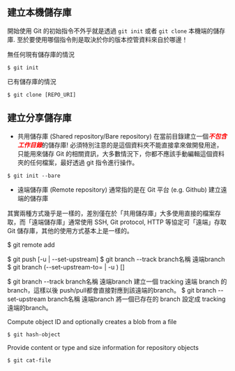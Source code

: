 ## 建立本機儲存庫
開始使用 Git 的初始指令不外乎就是透過 `git init` 或者 `git clone` 本機端的儲存庫. 至於要使用哪個指令則是取決於你的版本控管資料來自於哪邊！

無任何現有儲存庫的情況
```
$ git init
```

已有儲存庫的情況
```
$ git clone [REPO_URI]
```

## 建立分享儲存庫

- 共用儲存庫 (Shared repository/Bare repository)
在當前目錄建立一個<font color='red'>___不包含工作目錄___</font>的儲存庫! 必須特別注意的是這個資料夾不能直接拿來做開發用途，只能用來儲存 Git 的相關資訊，大多數情況下，你都不應該手動編輯這個資料夾的任何檔案，最好透過 git 指令進行操作。
```
$ git init --bare
```

- 遠端儲存庫 (Remote repository)
通常指的是在 Git 平台 (e.g. Github) 建立遠端的儲存庫

其實兩種方式幾乎是一樣的，差別僅在於「共用儲存庫」大多使用直接的檔案存取，而「遠端儲存庫」通常使用 SSH, Git protocol, HTTP 等協定可「遠端」存取 Git 儲存庫，其他的使用方式基本上是一樣的。


$ git remote add <name> <url>

$ git push [-u | --set-upstream]
$ git branch --track branch名稱 遠端branch
$ git branch (--set-upstream-to=<upstream> | -u <upstream>) [<branchname>]

$ git branch --track branch名稱 遠端branch 
建立一個 tracking 遠端 branch 的 branch，這樣以後 push/pull都會直接對應到該遠端的branch。
$ git branch --set-upstream branch名稱 遠端branch 
將一個已存在的 branch 設定成 tracking 遠端的branch。



Compute object ID and optionally creates a blob from a file
```
$ git hash-object 
```
Provide content or type and size information for repository objects
```
$ git cat-file 
```